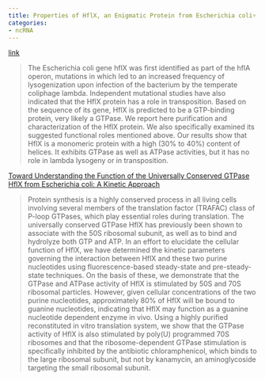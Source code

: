 ```yaml
---
title: Properties of HflX, an Enigmatic Protein from Escherichia coli▿
categories:
- ncRNA
---
```

[link](http://www.ncbi.nlm.nih.gov/pmc/articles/PMC2655521/)
<!--more-->

> The Escherichia coli gene hflX was first identified as part of the hflA
operon, mutations in which led to an increased frequency of lysogenization
upon infection of the bacterium by the temperate coliphage lambda. Independent
mutational studies have also indicated that the HflX protein has a role in
transposition. Based on the sequence of its gene, HflX is predicted to be a
GTP-binding protein, very likely a GTPase. We report here purification and
characterization of the HflX protein. We also specifically examined its
suggested functional roles mentioned above. Our results show that HflX is a
monomeric protein with a high (30% to 40%) content of helices. It exhibits
GTPase as well as ATPase activities, but it has no role in lambda lysogeny or
in transposition.

[Toward Understanding the Function of the Universally Conserved GTPase HflX
from Escherichia coli: A Kinetic
Approach](http://pubs.acs.org/doi/abs/10.1021/bi901074h)

> Protein synthesis is a highly conserved process in all living cells
involving several members of the translation factor (TRAFAC) class of P-loop
GTPases, which play essential roles during translation. The universally
conserved GTPase HflX has previously been shown to associate with the 50S
ribosomal subunit, as well as to bind and hydrolyze both GTP and ATP. In an
effort to elucidate the cellular function of HflX, we have determined the
kinetic parameters governing the interaction between HflX and these two purine
nucleotides using fluorescence-based steady-state and pre-steady-state
techniques. On the basis of these, we demonstrate that the GTPase and ATPase
activity of HflX is stimulated by 50S and 70S ribosomal particles. However,
given cellular concentrations of the two purine nucleotides, approximately 80%
of HflX will be bound to guanine nucleotides, indicating that HflX may
function as a guanine nucleotide dependent enzyme in vivo. Using a highly
purified reconstituted in vitro translation system, we show that the GTPase
activity of HflX is also stimulated by poly(U) programmed 70S ribosomes and
that the ribosome-dependent GTPase stimulation is specifically inhibited by
the antibiotic chloramphenicol, which binds to the large ribosomal subunit,
but not by kanamycin, an aminoglycoside targeting the small ribosomal subunit.

